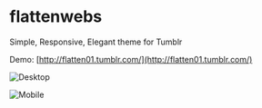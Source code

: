 # flattenwebs
Simple, Responsive, Elegant theme for Tumblr


Demo: [http://flatten01.tumblr.com/](http://flatten01.tumblr.com/)

![Desktop](http://spaghetti-san.github.io/image/1,jpg)

![Mobile](http://spaghetti-san.github.io/image/2,png)

